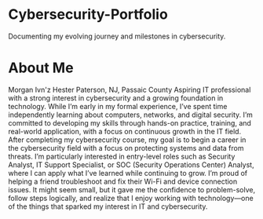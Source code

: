 # Cybersecurity-Portfolio
Documenting my evolving journey and milestones in cybersecurity.
# About Me
Morgan Ivn'z Hester
Paterson, NJ, Passaic County
Aspiring IT professional with a strong interest in cybersecurity and a growing foundation in technology. While I’m early in my formal experience, I’ve spent time independently learning about computers, networks, and digital security. I’m committed to developing my skills through hands-on practice, training, and real-world application, with a focus on continuous growth in the IT field.
After completing my cybersecurity course, my goal is to begin a career in the cybersecurity field with a focus on protecting systems and data from threats. I’m particularly interested in entry-level roles such as Security Analyst, IT Support Specialist, or SOC (Security Operations Center) Analyst, where I can apply what I’ve learned while continuing to grow.
I’m proud of helping a friend troubleshoot and fix their Wi-Fi and device connection issues. It might seem small, but it gave me the confidence to problem-solve, follow steps logically, and realize that I enjoy working with technology—one of the things that sparked my interest in IT and cybersecurity.
